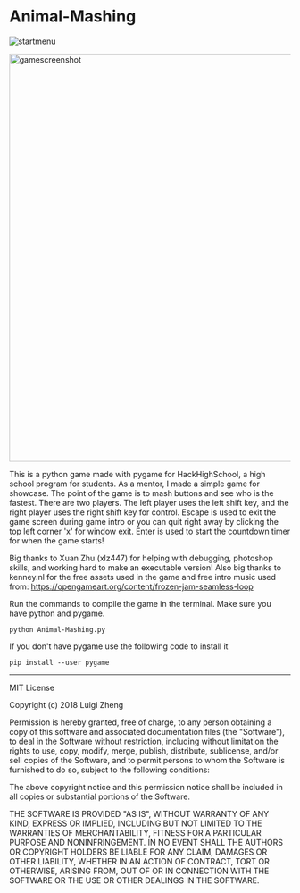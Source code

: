 # Animal-Mashing

![startmenu](https://user-images.githubusercontent.com/10473118/49051851-649df380-f19e-11e8-8830-da4395e9cf53.png)

<img width="730" alt="gamescreenshot" src="https://user-images.githubusercontent.com/10473118/49052014-fe65a080-f19e-11e8-9039-7df37cc2a59d.png">

This is a python game made with pygame for HackHighSchool, a high school program for students. As a mentor, I made a simple game for showcase. The point of the game is to mash buttons and see who is the fastest. There are two players. The left player uses the left shift key, and the right player uses the right shift key for control. Escape is used to exit the game screen during game intro or you can quit right away by clicking the top left corner 'x' for window exit. Enter is used to start the countdown timer for when the game starts!

Big thanks to Xuan Zhu (xlz447) for helping with debugging, photoshop skills, and working hard to make an executable version! Also big thanks to kenney.nl for the free assets used in the game and free intro music used from:
https://opengameart.org/content/frozen-jam-seamless-loop

Run the commands to compile the game in the terminal. Make sure you have python and pygame.  
```
python Animal-Mashing.py
```
If you don't have pygame use the following code to install it
```
pip install --user pygame
```
---
MIT License

Copyright (c) 2018 Luigi Zheng

Permission is hereby granted, free of charge, to any person obtaining a copy
of this software and associated documentation files (the "Software"), to deal
in the Software without restriction, including without limitation the rights
to use, copy, modify, merge, publish, distribute, sublicense, and/or sell
copies of the Software, and to permit persons to whom the Software is
furnished to do so, subject to the following conditions:

The above copyright notice and this permission notice shall be included in all
copies or substantial portions of the Software.

THE SOFTWARE IS PROVIDED "AS IS", WITHOUT WARRANTY OF ANY KIND, EXPRESS OR
IMPLIED, INCLUDING BUT NOT LIMITED TO THE WARRANTIES OF MERCHANTABILITY,
FITNESS FOR A PARTICULAR PURPOSE AND NONINFRINGEMENT. IN NO EVENT SHALL THE
AUTHORS OR COPYRIGHT HOLDERS BE LIABLE FOR ANY CLAIM, DAMAGES OR OTHER
LIABILITY, WHETHER IN AN ACTION OF CONTRACT, TORT OR OTHERWISE, ARISING FROM,
OUT OF OR IN CONNECTION WITH THE SOFTWARE OR THE USE OR OTHER DEALINGS IN THE
SOFTWARE.
